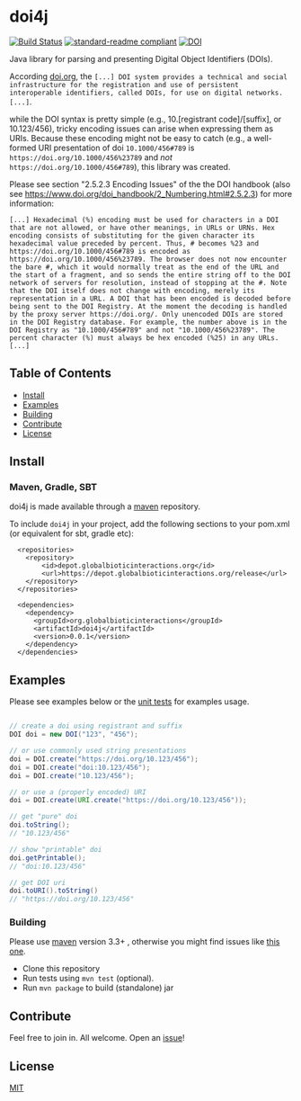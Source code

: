 # doi4j
[![Build Status](https://travis-ci.org/globalbioticinteractions/doi4j.svg?branch=master)](https://travis-ci.org/globalbioticinteractions/nomer) [![standard-readme compliant](https://img.shields.io/badge/standard--readme-OK-green.svg?style=flat-square)](https://github.com/RichardLitt/standard-readme)
[![DOI](https://zenodo.org/badge/117019305.svg)](https://zenodo.org/badge/latestdoi/117019305)

Java library for parsing and presenting Digital Object Identifiers (DOIs).

According [doi.org](https://doi.org), the ```[...] DOI system provides a technical and social infrastructure for the registration and use of persistent interoperable identifiers, called DOIs, for use on digital networks.[...]```.

while the DOI syntax is pretty simple (e.g., 10.[registrant code]/[suffix], or 10.123/456), tricky encoding issues can arise when expressing them as URIs. Because these encoding might not be easy to catch (e.g., a well-formed URI presentation of doi ```10.1000/456#789``` is ```https://doi.org/10.1000/456%23789``` and *not* ```https://doi.org/10.1000/456#789```), this library was created.

Please see  section "2.5.2.3 Encoding Issues" of the the DOI handbook (also see https://www.doi.org/doi_handbook/2_Numbering.html#2.5.2.3) for more information:

```[...] Hexadecimal (%) encoding must be used for characters in a DOI that are not allowed, or have other meanings, in URLs or URNs. Hex encoding consists of substituting for the given character its hexadecimal value preceded by percent. Thus, # becomes %23 and https://doi.org/10.1000/456#789 is encoded as https://doi.org/10.1000/456%23789. The browser does not now encounter the bare #, which it would normally treat as the end of the URL and the start of a fragment, and so sends the entire string off to the DOI network of servers for resolution, instead of stopping at the #. Note that the DOI itself does not change with encoding, merely its representation in a URL. A DOI that has been encoded is decoded before being sent to the DOI Registry. At the moment the decoding is handled by the proxy server https://doi.org/. Only unencoded DOIs are stored in the DOI Registry database. For example, the number above is in the DOI Registry as "10.1000/456#789" and not "10.1000/456%23789". The percent character (%) must always be hex encoded (%25) in any URLs. [...]```


## Table of Contents

- [Install](#install)
- [Examples](#examples)
- [Building](#building)
- [Contribute](#contribute)
- [License](#license)

## Install

### Maven, Gradle, SBT
doi4j is made available through a [maven](https://maven.apache.org) repository.

To include ```doi4j``` in your project, add the following sections to your pom.xml (or equivalent for sbt, gradle etc):
```
  <repositories>
    <repository>
        <id>depot.globalbioticinteractions.org</id>
        <url>https://depot.globalbioticinteractions.org/release</url>
    </repository>
  </repositories>

  <dependencies>
    <dependency>
      <groupId>org.globalbioticinteractions</groupId>
      <artifactId>doi4j</artifactId>
      <version>0.0.1</version>
    </dependency>
  </dependencies>
```


## Examples

Please see examples below or the [unit tests](./src/test/java/org/globalbioticinteractions/doi/DOITest.java) for examples usage.

```java

// create a doi using registrant and suffix
DOI doi = new DOI("123", "456");

// or use commonly used string presentations
doi = DOI.create("https://doi.org/10.123/456");
doi = DOI.create("doi:10.123/456");
doi = DOI.create("10.123/456");

// or use a (properly encoded) URI
doi = DOI.create(URI.create("https://doi.org/10.123/456"));

// get "pure" doi
doi.toString();
// "10.123/456"

// show "printable" doi
doi.getPrintable();
// "doi:10.123/456"

// get DOI uri
doi.toURI().toString()
// "https://doi.org/10.123/456"
```

### Building

Please use [maven](https://maven.apache.org) version 3.3+ , otherwise you might find issues like [this one](https://github.com/globalbioticinteractions/nomer/issues/3).

* Clone this repository
* Run tests using `mvn test` (optional).
* Run `mvn package` to build (standalone) jar

## Contribute

Feel free to join in. All welcome. Open an [issue](https://github.com/globalbioticinteractions/nomer/issues)!

## License

[MIT](LICENSE)
